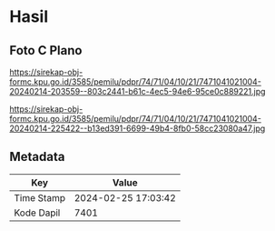 # Hasil

## Foto C Plano

https://sirekap-obj-formc.kpu.go.id/3585/pemilu/pdpr/74/71/04/10/21/7471041021004-20240214-203559--803c2441-b61c-4ec5-94e6-95ce0c889221.jpg

https://sirekap-obj-formc.kpu.go.id/3585/pemilu/pdpr/74/71/04/10/21/7471041021004-20240214-225422--b13ed391-6699-49b4-8fb0-58cc23080a47.jpg


## Metadata

| Key        | Value               |
| ---------- | ------------------- |
| Time Stamp | 2024-02-25 17:03:42 |
| Kode Dapil | 7401                |




